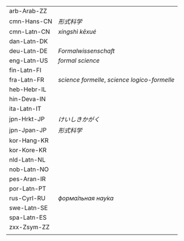 | | |
|-|-|
| arb-Arab-ZZ |  |
| cmn-Hans-CN | _形式科学_ |
| cmn-Latn-CN | _xíngshì kēxué_ |
| dan-Latn-DK |  |
| deu-Latn-DE | _Formalwissenschaft_ |
| eng-Latn-US | _formal science_ |
| fin-Latn-FI |  |
| fra-Latn-FR | _science formelle_, _science logico-formelle_ |
| heb-Hebr-IL |  |
| hin-Deva-IN |  |
| ita-Latn-IT |  |
| jpn-Hrkt-JP | _けいしきかがく_ |
| jpn-Jpan-JP | _形式科学_ |
| kor-Hang-KR |  |
| kor-Kore-KR |  |
| nld-Latn-NL |  |
| nob-Latn-NO |  |
| pes-Aran-IR |  |
| por-Latn-PT |  |
| rus-Cyrl-RU | _форма́льная нау́ка_ |
| swe-Latn-SE |  |
| spa-Latn-ES |  |
| zxx-Zsym-ZZ |  |
|  |  |
